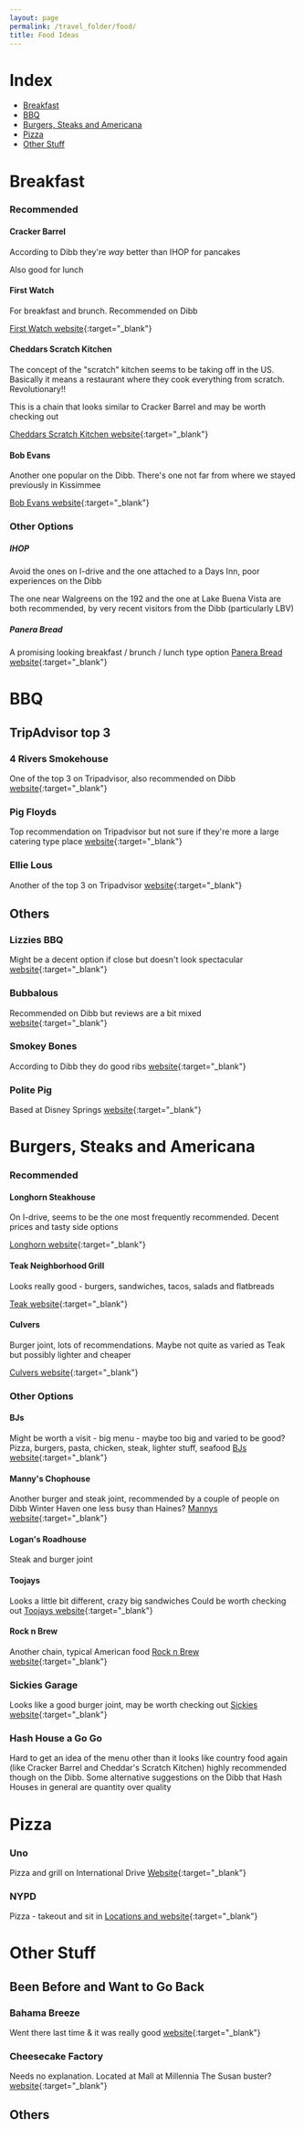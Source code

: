 ```yaml
---
layout: page
permalink: /travel_folder/food/
title: Food Ideas
---
```

# Index

- [Breakfast](#breakfast)
- [BBQ](#bbq)
- [Burgers, Steaks and Americana](#burgers-steaks-and-americana)
- [Pizza](#pizza)
- [Other Stuff](#other-stuff)


# Breakfast

### Recommended

#### Cracker Barrel
According to Dibb they're _way_ better than IHOP for pancakes

Also good for lunch

#### First Watch
For breakfast and brunch. Recommended on Dibb

[First Watch website](https://www.firstwatch.com/?version=core){:target="\_blank"}

#### Cheddars Scratch Kitchen
The concept of the "scratch" kitchen seems to be taking off in the US. Basically it means a restaurant where they cook everything from scratch. Revolutionary!!

This is a chain that looks similar to Cracker Barrel and may be worth checking out

[Cheddars Scratch Kitchen website](https://www.cheddars.com/home){:target="\_blank"}

#### Bob Evans
Another one popular on the Dibb. There's one not far from where we stayed previously in Kissimmee

[Bob Evans website](https://www.bobevans.com/menu/){:target="\_blank"}

### Other Options

##### IHOP
Avoid the ones on I-drive and the one attached to a Days Inn, poor experiences on the Dibb

The one near Walgreens on the 192 and the one at Lake Buena Vista are both recommended, by very recent visitors from the Dibb (particularly LBV)

##### Panera Bread
A promising looking breakfast / brunch / lunch type option
[Panera Bread website](https://www.panerabread.com/){:target="\_blank"}

# BBQ

## TripAdvisor top 3

### 4 Rivers Smokehouse
One of the top 3 on Tripadvisor, also recommended on Dibb
[website](https://www.4rsmokehouse.com/menu/){:target="\_blank"}

### Pig Floyds
Top recommendation on Tripadvisor but not sure if they're more a large catering type place
[website](https://www.pigfloyds.com/){:target="\_blank"}

### Ellie Lous
Another of the top 3 on Tripadvisor
[website](https://www.ellielous.com/){:target="\_blank"}

## Others

### Lizzies BBQ
Might be a decent option if close but doesn't look spectacular
[website](https://lizziesbbq.com/){:target="\_blank"}

### Bubbalous
Recommended on Dibb but reviews are a bit mixed
[website](https://bubbalous.com/){:target="\_blank"}

### Smokey Bones
According to Dibb they do good ribs
[website](https://smokeybones.com/menu/){:target="\_blank"}

### Polite Pig
Based at Disney Springs
[website](https://www.politepig.com/menu){:target="\_blank"}


# Burgers, Steaks and Americana

### Recommended

#### Longhorn Steakhouse
On I-drive, seems to be the one most frequently recommended. Decent prices and tasty side options

[Longhorn website](https://www.longhornsteakhouse.com/home){:target="\_blank"}	 	

#### Teak Neighborhood Grill
Looks really good - burgers, sandwiches, tacos, salads and flatbreads

[Teak website](https://www.teakorlando.com){:target="\_blank"}

#### Culvers
Burger joint, lots of recommendations. Maybe not quite as varied as Teak but possibly lighter and cheaper

[Culvers website](https://www.culvers.com/menu-and-nutrition){:target="\_blank"}

### Other Options

#### BJs
Might be worth a visit - big menu - maybe too big and varied to be good?
Pizza, burgers, pasta, chicken, steak, lighter stuff, seafood
[BJs website](https://www.bjsrestaurants.com/menu){:target="\_blank"}

#### Manny's Chophouse
Another burger and steak joint, recommended by a couple of people on Dibb
Winter Haven one less busy than Haines?
[Mannys website](https://www.mannyschophouse.com){:target="\_blank"}

#### Logan's Roadhouse
Steak and burger joint

#### Toojays
Looks a little bit different, crazy big sandwiches
Could be worth checking out
[Toojays website](https://www.toojays.com/location/orlando-restaurant-colonial-market-plaza/){:target="\_blank"}

#### Rock n Brew
Another chain, typical American food
[Rock n Brew website](https://www.rockandbrews.com/kissimmee#menu){:target="\_blank"}

### Sickies Garage
Looks like a good burger joint, may be worth checking out
[Sickies website](https://sickiesburgers.com/){:target="\_blank"}

### Hash House a Go Go
Hard to get an idea of the menu other than it looks like country food again (like Cracker Barrel and Cheddar's Scratch Kitchen) highly recommended though on the Dibb. Some alternative suggestions on the Dibb that Hash Houses in general are quantity over quality

# Pizza

### Uno
Pizza and grill on International Drive
[Website](https://www.unos.com/menus/){:target="\_blank"}

### NYPD 
Pizza - takeout and sit in
[Locations and website](https://www.nypdpizzeria.com/locations/){:target="\_blank"}

# Other Stuff

## Been Before and Want to Go Back

### Bahama Breeze
Went there last time & it was really good
[website](https://www.bahamabreeze.com/menu/appetizers/){:target="\_blank"}

### Cheesecake Factory
Needs no explanation. Located at Mall at Millennia
The Susan buster?
[website](https://www.thecheesecakefactory.com/menu){:target="\_blank"}

## Others









